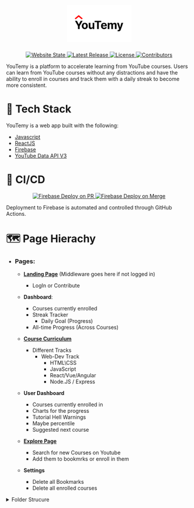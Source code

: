 <!-- **Note: This project is currently _NOT_ in development!** -->
<!-- Logo Block -->
<h1 align="center">
	<a href="https://youtemy.tech"><img height=100 src="src/Components/Navbar/Logo.png" alt="YouTemy"/></a>
</h1>

<!-- Main Badges Block (for Quick Actions) -->
<p align="center">
    <a href="https://youtemy.tech">
        	<img src="https://img.shields.io/website?down_color=red&down_message=down&label=Website%20Status&up_color=green&up_message=online&url=https%3A%2F%2Fyoutemy.tech" alt="Website State">
	</a>
	<a href="https://github.com/rosekamallove/youtemy/releases">
        	<img src="https://img.shields.io/github/v/release/rosekamallove/youtemy" alt="Latest Release">
	</a>
    <a href="https://github.com/rosekamallove/youtemy/blob/main/LICENSE">
        	<img src="https://img.shields.io/github/license/rosekamallove/youtemy?color=blue" alt="License">
	</a>
    <a href="https://github.com/rosekamallove/youtemy/graphs/contributors">
        	<img src="https://img.shields.io/github/contributors/rosekamallove/youtemy?color=green" alt="Contributors">
	</a>
</p>

YouTemy is a platform to accelerate learning from YouTube courses. Users can learn from YouTube courses without any distractions and have the ability to enroll in courses and track them with a daily streak to become more consistent.

<!-- Tech Stack Block -->

# 🚀 Tech Stack

<!-- <p align="center">
    <a href="https://firebase.google.com"><img width=32 height=32 src="https://firebase.google.com/downloads/brand-guidelines/SVG/logo-logomark.svg" alt="Firebase logo"></a>
</p> -->

YouTemy is a web app built with the following:

- [Javascript](https://www.javascript.com)
- [ReactJS](https://reactjs.org/)
- [Firebase](https://firebase.google.com)
- [YouTube Data API V3](https://developers.google.com/youtube/v3)

<!-- CI/CD Block -->

# 🤖 CI/CD

<p align="center">
    <a href="https://github.com/rosekamallove/youtemy/actions/workflows/firebase-hosting-pull-request.yml">
        	<img src="https://github.com/rosekamallove/youtemy/actions/workflows/firebase-hosting-pull-request.yml/badge.svg" alt="Firebase Deploy on PR">
	</a>
    <a href="https://github.com/rosekamallove/youtemy/actions/workflows/firebase-hosting-pull-request.yml">
        	<img src="https://github.com/rosekamallove/youtemy/actions/workflows/firebase-hosting-merge.yml/badge.svg" alt="Firebase Deploy on Merge">
	</a>
</p>
Deployment to Firebase is automated and controlled through GitHub Actions.

<!-- Page Hierarchy Block -->

# 🗺 Page Hierachy

- ### Pages:

  - [**Landing Page**](https://youtemy.tech/) (Middleware goes here if not logged in)
    - LogIn or Contribute
  - **Dashboard**:

    - Courses currently enrolled
    - Streak Tracker
      - Daily Goal (Progress)
    - All-time Progress (Across Courses)

  - [**Course Curriculum**](https://youtemy.tech/courses)

    - Different Tracks
      - Web-Dev Track
        - HTML\CSS
        - JavaScript
        - React/Vue/Angular
        - Node.JS / Express

  - **User Dashboard**

    - Courses currently enrolled in
    - Charts for the progress
    - Tutorial Hell Warnings
    - Maybe percentile
    - Suggested next course

  - [**Explore Page**](https://youtemy.tech/explore)
    - Search for new Courses on Youtube
    - Add them to bookmrks or enroll in them
  - **Settings**
    - Delete all Bookmarks
    - Delete all enrolled courses

<details>
<summary> Folder Strucure</summary>

<pre>
.
├── src
│   ├── App.js
│   ├── Components
│   │   ├── Footer
│   │   │   ├── Footer.css
│   │   │   └── Footer.js
│   │   ├── Navbar
│   │   │   ├── Logo.png
│   │   │   ├── Navbar.css
│   │   │   └── Navbar.js
│   │   └── PrivateRoute.js
│   ├── Pages
│   │   ├── BookmarksPage
│   │   │   ├── BookmarksPage.css
│   │   │   └── BookmarksPage.js
│   │   ├── CoursesPage
│   │   │   ├── CoursesPage.css
│   │   │   └── CoursesPage.js
│   │   ├── Dashboard
│   │   │   ├── Dashboard.css
│   │   │   └── Dashboard.js
│   │   ├── ExplorePage
│   │   │   ├── ExplorePage.css
│   │   │   ├── ExplorePage.js
│   │   │   ├── PlaylistItem.js
│   │   │   ├── PlaylistsList.js
│   │   │   ├── SearchBar.css
│   │   │   └── SearchBar.js
│   │   ├── SettingsPage
│   │   │   ├── SettingsPage.css
│   │   │   └── SettingsPage.js
│   │   └── VideoPlayer
│   │       ├── RenderWithTracking.js
│   │       ├── RenderWithoutTracking.js
│   │       ├── VideoPlayer.css
│   │       └── VideoPlayer.js
│   ├── UserContext.js
│   ├── apis
│   │   ├── demoObject.json
│   │   ├── getVideos.js
│   │   └── youtube.js
│   ├── css
│   │   ├── App.css
│   │   └── index.css
│   ├── firebase.js
│   ├── firestore
│   │   ├── addBookmarks.js
│   │   ├── addCourse.js
│   │   └── updateCourse.js
│   └── index.js
└── yarn.lock
</pre>

<!-- Snapshot Block -->

> # 📷 Snapshots of the Hosted Projects

> ### ![Dashboard](protoypes/Website1.png)

> ### ![CoursesPage1](protoypes/Website2.png)

> ### ![CoursesPage2](protoypes/Website3.png)

> ### ![ExplorePage](protoypes/Website4.png)

> ### ![BookmarksPage](protoypes/Website5.png)

<!-- Development Block -->

# ⚙ Running the Project

## Starting the Dev Server

- Clone the repository to your local system. `https://github.com/rosekamallove/youtemy`

- Firebase API Setup:

  1.  Go to [Firebase Console](https://console.firebase.google.com) and follow the steps to create a new Firebase project.
  2.  Select `</>` , _Add a project via Code_.

  3.  Create a new web app using the steps provided on the console.

  4.  You will recieve a firebasConfig object with the first paramter as API key. Copy it, which will look something like:

      ```js
              cosnt firebaseConfig = {
              apiKey: "process.env.REACT_APP_FIREBASE",
              authDomain: "AUTH_DOMAIN",
              projectId: "PROJECT_ID",
              storageBucket: "STORAGE_BUCKET",
              messagingSenderId: "*************",
              appId: "******************************",
              measurementId: "*************"
            };
      ```

  5.  After you get the Firebase API key, create a .env file in the root folder of the repository

  6.  Insert the folowing snippet in the file

           REACT_APP_FIREBASE="API_KEY_HERE"

- Youtube API Setup:

  1.  Go to the following link and set up a new project from <https://console.cloud.google.com/apis/>

  2.  Go the the project's dashboard and click on **Enable APIs and Services**

  3.  Select **Youtube Data API v3**

  4.  Click on Credentials to create new credentials for the API client

  5.  Select API Key out of the 3 options available (API Key, OAuth Client ID, Service Key)

  6.  A new API key will be generated. Copy it in the .env file.

               REACT_APP_YOUTUBE="API_KEY_HERE"

- Ensure that .env is added in .gitignore file.

- In the root folder and enter the following commands in the CLI

          npm i or yarn
          npm start or yarn start

- If you wish to contribute, either look for issues already created or create an issue if you have a new idea.

# 👨‍🔬 Contributors

<a href="https://github.com/rosekamallove/youtemy/graphs/contributors">
  <img src="https://contrib.rocks/image?repo=rosekamallove/youtemy" />
</a>

_Contribution list made with [contrib.rocks](https://contrib.rocks)._

<!--
### MVP Flow:
![NavBar](protoypes/Youtemy-Flow.png) -->

<!-- ### MVP Mockups:

**Navbar and Footer:**
![NavBar](protoypes/NavBar.jpg)
![Footer](protoypes/Footer.jpg)
**Dashboard:**
![Dashboard](protoypes/Dashboard.jpg)

**Course Curriculam:**
![CourseCurriculam](protoypes/Course-Curriculum.jpg)

**Video Player:**
![Player](protoypes/Player.png) -->
